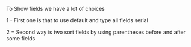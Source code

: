 <p>To Show fields we have a lot of choices</p>
<p>1 - First one is that to use default and type all fields serial</p>
<p>2 = Second way is two sort fields by using parentheses before and after some fields</p>